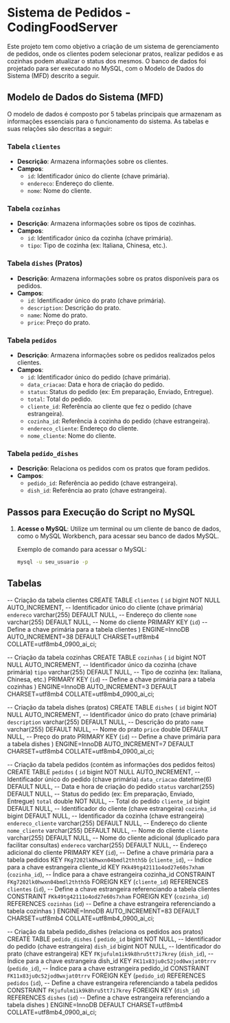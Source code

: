# Sistema de Pedidos - CodingFoodServer

Este projeto tem como objetivo a criação de um sistema de gerenciamento de pedidos, onde os clientes podem selecionar pratos, realizar pedidos e as cozinhas podem atualizar o status dos mesmos. O banco de dados foi projetado para ser executado no MySQL, com o Modelo de Dados do Sistema (MFD) descrito a seguir.

## Modelo de Dados do Sistema (MFD)

O modelo de dados é composto por 5 tabelas principais que armazenam as informações essenciais para o funcionamento do sistema. As tabelas e suas relações são descritas a seguir:

### Tabela `clientes`
- **Descrição**: Armazena informações sobre os clientes.
- **Campos**:
  - `id`: Identificador único do cliente (chave primária).
  - `endereco`: Endereço do cliente.
  - `nome`: Nome do cliente.

### Tabela `cozinhas`
- **Descrição**: Armazena informações sobre os tipos de cozinhas.
- **Campos**:
  - `id`: Identificador único da cozinha (chave primária).
  - `tipo`: Tipo de cozinha (ex: Italiana, Chinesa, etc.).

### Tabela `dishes` (Pratos)
- **Descrição**: Armazena informações sobre os pratos disponíveis para os pedidos.
- **Campos**:
  - `id`: Identificador único do prato (chave primária).
  - `description`: Descrição do prato.
  - `name`: Nome do prato.
  - `price`: Preço do prato.

### Tabela `pedidos`
- **Descrição**: Armazena informações sobre os pedidos realizados pelos clientes.
- **Campos**:
  - `id`: Identificador único do pedido (chave primária).
  - `data_criacao`: Data e hora de criação do pedido.
  - `status`: Status do pedido (ex: Em preparação, Enviado, Entregue).
  - `total`: Total do pedido.
  - `cliente_id`: Referência ao cliente que fez o pedido (chave estrangeira).
  - `cozinha_id`: Referência à cozinha do pedido (chave estrangeira).
  - `endereco_cliente`: Endereço do cliente.
  - `nome_cliente`: Nome do cliente.

### Tabela `pedido_dishes`
- **Descrição**: Relaciona os pedidos com os pratos que foram pedidos.
- **Campos**:
  - `pedido_id`: Referência ao pedido (chave estrangeira).
  - `dish_id`: Referência ao prato (chave estrangeira).

## Passos para Execução do Script no MySQL

1. **Acesse o MySQL**: Utilize um terminal ou um cliente de banco de dados, como o MySQL Workbench, para acessar seu banco de dados MySQL.
   
   Exemplo de comando para acessar o MySQL:
   ```bash
   mysql -u seu_usuario -p
 ## Tabelas
 
-- Criação da tabela clientes
CREATE TABLE `clientes` (
  `id` bigint NOT NULL AUTO_INCREMENT,  -- Identificador único do cliente (chave primária)
  `endereco` varchar(255) DEFAULT NULL,  -- Endereço do cliente
  `nome` varchar(255) DEFAULT NULL,      -- Nome do cliente
  PRIMARY KEY (`id`)                    -- Define a chave primária para a tabela clientes
) ENGINE=InnoDB AUTO_INCREMENT=38 DEFAULT CHARSET=utf8mb4 COLLATE=utf8mb4_0900_ai_ci;

-- Criação da tabela cozinhas
CREATE TABLE `cozinhas` (
  `id` bigint NOT NULL AUTO_INCREMENT,  -- Identificador único da cozinha (chave primária)
  `tipo` varchar(255) DEFAULT NULL,     -- Tipo de cozinha (ex: Italiana, Chinesa, etc.)
  PRIMARY KEY (`id`)                    -- Define a chave primária para a tabela cozinhas
) ENGINE=InnoDB AUTO_INCREMENT=3 DEFAULT CHARSET=utf8mb4 COLLATE=utf8mb4_0900_ai_ci;

-- Criação da tabela dishes (pratos)
CREATE TABLE `dishes` (
  `id` bigint NOT NULL AUTO_INCREMENT,  -- Identificador único do prato (chave primária)
  `description` varchar(255) DEFAULT NULL,  -- Descrição do prato
  `name` varchar(255) DEFAULT NULL,        -- Nome do prato
  `price` double DEFAULT NULL,             -- Preço do prato
  PRIMARY KEY (`id`)                      -- Define a chave primária para a tabela dishes
) ENGINE=InnoDB AUTO_INCREMENT=7 DEFAULT CHARSET=utf8mb4 COLLATE=utf8mb4_0900_ai_ci;

-- Criação da tabela pedidos (contém as informações dos pedidos feitos)
CREATE TABLE `pedidos` (
  `id` bigint NOT NULL AUTO_INCREMENT,      -- Identificador único do pedido (chave primária)
  `data_criacao` datetime(6) DEFAULT NULL,  -- Data e hora de criação do pedido
  `status` varchar(255) DEFAULT NULL,       -- Status do pedido (ex: Em preparação, Enviado, Entregue)
  `total` double NOT NULL,                  -- Total do pedido
  `cliente_id` bigint DEFAULT NULL,         -- Identificador do cliente (chave estrangeira)
  `cozinha_id` bigint DEFAULT NULL,         -- Identificador da cozinha (chave estrangeira)
  `endereco_cliente` varchar(255) DEFAULT NULL, -- Endereço do cliente
  `nome_cliente` varchar(255) DEFAULT NULL, -- Nome do cliente
  `cliente` varchar(255) DEFAULT NULL,      -- Nome do cliente adicional (duplicado para facilitar consultas)
  `endereco` varchar(255) DEFAULT NULL,     -- Endereço adicional do cliente
  PRIMARY KEY (`id`),                      -- Define a chave primária para a tabela pedidos
  KEY `FKg7202lk0hwxn04bmdl2thth5b` (`cliente_id`),  -- Índice para a chave estrangeira cliente_id
  KEY `FKk49tg42111o4od27e60s7xham` (`cozinha_id`),  -- Índice para a chave estrangeira cozinha_id
  CONSTRAINT `FKg7202lk0hwxn04bmdl2thth5b` FOREIGN KEY (`cliente_id`) REFERENCES `clientes` (`id`),  -- Define a chave estrangeira referenciando a tabela clientes
  CONSTRAINT `FKk49tg42111o4od27e60s7xham` FOREIGN KEY (`cozinha_id`) REFERENCES `cozinhas` (`id`)   -- Define a chave estrangeira referenciando a tabela cozinhas
) ENGINE=InnoDB AUTO_INCREMENT=83 DEFAULT CHARSET=utf8mb4 COLLATE=utf8mb4_0900_ai_ci;

-- Criação da tabela pedido_dishes (relaciona os pedidos aos pratos)
CREATE TABLE `pedido_dishes` (
  `pedido_id` bigint NOT NULL,     -- Identificador do pedido (chave estrangeira)
  `dish_id` bigint NOT NULL,       -- Identificador do prato (chave estrangeira)
  KEY `FKjufulm1ik9k8hru5tt7i7krey` (`dish_id`),  -- Índice para a chave estrangeira dish_id
  KEY `FK11x83ju0c52jod0wxjat0trrv` (`pedido_id`), -- Índice para a chave estrangeira pedido_id
  CONSTRAINT `FK11x83ju0c52jod0wxjat0trrv` FOREIGN KEY (`pedido_id`) REFERENCES `pedidos` (`id`), -- Define a chave estrangeira referenciando a tabela pedidos
  CONSTRAINT `FKjufulm1ik9k8hru5tt7i7krey` FOREIGN KEY (`dish_id`) REFERENCES `dishes` (`id`)  -- Define a chave estrangeira referenciando a tabela dishes
) ENGINE=InnoDB DEFAULT CHARSET=utf8mb4 COLLATE=utf8mb4_0900_ai_ci;
